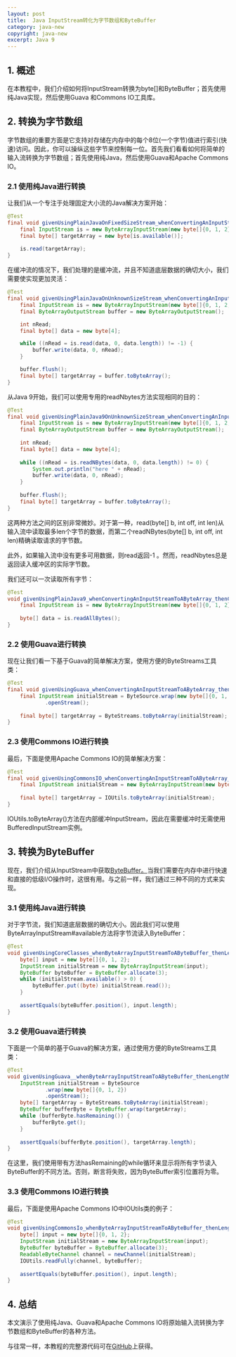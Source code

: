 ```yaml
---
layout: post
title:  Java InputStream转化为字节数组和ByteBuffer
category: java-new
copyright: java-new
excerpt: Java 9
---
```


## 1. 概述

在本教程中，我们介绍如何将InputStream转换为byte[]和ByteBuffer；首先使用纯Java实现，然后使用Guava 和Commons IO工具库。

## 2. 转换为字节数组

字节数组的重要方面是它支持对存储在内存中的每个8位(一个字节)值进行索引(快速)访问。因此，你可以操纵这些字节来控制每一位。首先我们看看如何将简单的输入流转换为字节数组；首先使用纯Java，然后使用Guava和Apache Commons IO。

### 2.1 使用纯Java进行转换

让我们从一个专注于处理固定大小流的Java解决方案开始：

```java
@Test
final void givenUsingPlainJavaOnFixedSizeStream_whenConvertingAnInputStreamToAByteArray_thenCorrect() throws IOException {
	final InputStream is = new ByteArrayInputStream(new byte[]{0, 1, 2});
	final byte[] targetArray = new byte[is.available()];
    
	is.read(targetArray);
}
```

在缓冲流的情况下，我们处理的是缓冲流，并且不知道底层数据的确切大小，我们需要使实现更加灵活：

```java
@Test
final void givenUsingPlainJavaOnUnknownSizeStream_whenConvertingAnInputStreamToAByteArray_thenCorrect() throws IOException {
	final InputStream is = new ByteArrayInputStream(new byte[]{0, 1, 2, 3, 4, 5, 6});
	final ByteArrayOutputStream buffer = new ByteArrayOutputStream();

	int nRead;
	final byte[] data = new byte[4];

	while ((nRead = is.read(data, 0, data.length)) != -1) {
		buffer.write(data, 0, nRead);
	}

	buffer.flush();
	final byte[] targetArray = buffer.toByteArray();
}
```

从Java 9开始，我们可以使用专用的readNbytes方法实现相同的目的：

```java
@Test
final void givenUsingPlainJava9OnUnknownSizeStream_whenConvertingAnInputStreamToAByteArray_thenCorrect() throws IOException {
	final InputStream is = new ByteArrayInputStream(new byte[]{0, 1, 2, 3, 4, 5, 6});
	final ByteArrayOutputStream buffer = new ByteArrayOutputStream();
    
	int nRead;
	final byte[] data = new byte[4];
    
	while ((nRead = is.readNBytes(data, 0, data.length)) != 0) {
		System.out.println("here " + nRead);
		buffer.write(data, 0, nRead);
	}
    
	buffer.flush();
	final byte[] targetArray = buffer.toByteArray();
}
```

这两种方法之间的区别非常微妙。对于第一种，read(byte[] b, int off, int len)从输入流中读取最多len个字节的数据，而第二个readNBytes(byte[] b, int off, int len)精确读取请求的字节数。

此外，如果输入流中没有更多可用数据，则read返回-1 。然而，readNbytes总是返回读入缓冲区的实际字节数。

我们还可以一次读取所有字节：

```java
@Test
void givenUsingPlainJava9_whenConvertingAnInputStreamToAByteArray_thenCorrect() throws IOException {
	final InputStream is = new ByteArrayInputStream(new byte[]{0, 1, 2});
    
	byte[] data = is.readAllBytes();
}
```

### 2.2 使用Guava进行转换

现在让我们看一下基于Guava的简单解决方案，使用方便的ByteStreams工具类：

```java
@Test
final void givenUsingGuava_whenConvertingAnInputStreamToAByteArray_thenCorrect() throws IOException {
	final InputStream initialStream = ByteSource.wrap(new byte[]{0, 1, 2})
			.openStream();
    
	final byte[] targetArray = ByteStreams.toByteArray(initialStream);
}
```

### 2.3 使用Commons IO进行转换

最后，下面是使用Apache Commons IO的简单解决方案：

```java
@Test
final void givenUsingCommonsIO_whenConvertingAnInputStreamToAByteArray_thenCorrect() throws IOException {
	final InputStream initialStream = new ByteArrayInputStream(new byte[]{0, 1, 2});
    
	final byte[] targetArray = IOUtils.toByteArray(initialStream);
}
```

IOUtils.toByteArray()方法在内部缓冲InputStream，因此在需要缓冲时无需使用BufferedInputStream实例。

## 3. 转换为ByteBuffer

现在，我们介绍从InputStream中获取[ByteBuffer。](https://docs.oracle.com/en/java/javase/11/docs/api/java.base/java/nio/ByteBuffer.html)当我们需要在内存中进行快速和直接的低级I/O操作时，这很有用。与之前一样，我们通过三种不同的方式来实现。

### 3.1 使用纯Java进行转换

对于字节流，我们知道底层数据的确切大小。因此我们可以使用ByteArrayInputStream#available方法将字节流读入ByteBuffer：

```java
@Test
void givenUsingCoreClasses_whenByteArrayInputStreamToAByteBuffer_thenLengthMustMatch() throws IOException {
	byte[] input = new byte[]{0, 1, 2};
	InputStream initialStream = new ByteArrayInputStream(input);
	ByteBuffer byteBuffer = ByteBuffer.allocate(3);
	while (initialStream.available() > 0) {
		byteBuffer.put((byte) initialStream.read());
	}
    
	assertEquals(byteBuffer.position(), input.length);
}
```

### 3.2 使用Guava进行转换

下面是一个简单的基于Guava的解决方案，通过使用方便的ByteStreams工具类：

```java
@Test
void givenUsingGuava__whenByteArrayInputStreamToAByteBuffer_thenLengthMustMatch() throws IOException {
	InputStream initialStream = ByteSource
			.wrap(new byte[]{0, 1, 2})
			.openStream();
	byte[] targetArray = ByteStreams.toByteArray(initialStream);
	ByteBuffer bufferByte = ByteBuffer.wrap(targetArray);
	while (bufferByte.hasRemaining()) {
		bufferByte.get();
	}
    
	assertEquals(bufferByte.position(), targetArray.length);
}
```

在这里，我们使用带有方法hasRemaining的while循环来显示将所有字节读入ByteBuffer的不同方法。否则，断言将失败，因为ByteBuffer索引位置将为零。

### 3.3 使用Commons IO进行转换

最后，下面是使用Apache Commons IO中IOUtils类的例子：

```java
@Test
void givenUsingCommonsIo_whenByteArrayInputStreamToAByteBuffer_thenLengthMustMatch() throws IOException {
	byte[] input = new byte[]{0, 1, 2};
	InputStream initialStream = new ByteArrayInputStream(input);
	ByteBuffer byteBuffer = ByteBuffer.allocate(3);
	ReadableByteChannel channel = newChannel(initialStream);
	IOUtils.readFully(channel, byteBuffer);
    
	assertEquals(byteBuffer.position(), input.length);
}
```

## 4. 总结

本文演示了使用纯Java、Guava和Apache Commons IO将原始输入流转换为字节数组和ByteBuffer的各种方法。

与往常一样，本教程的完整源代码可在[GitHub](https://github.com/tuyucheng7/taketoday-tutorial4j/tree/master/java-core-modules/java-9-improvements)上获得。